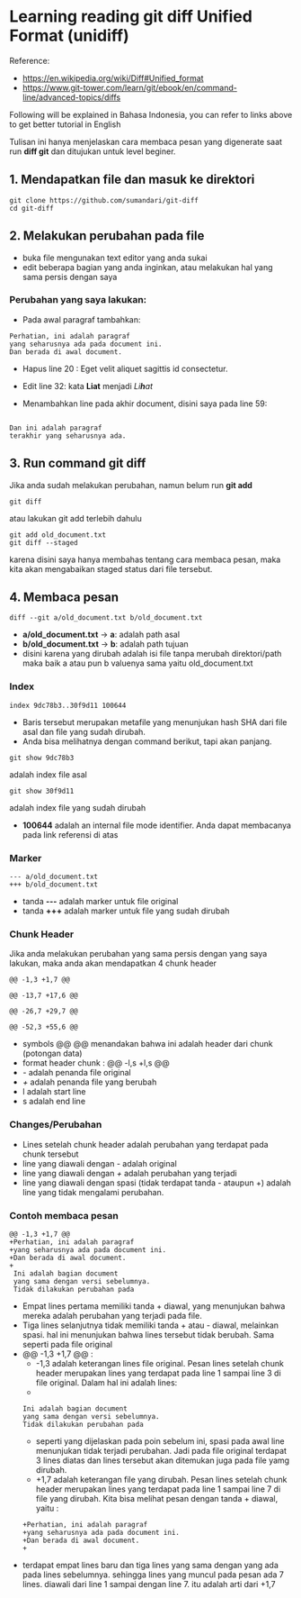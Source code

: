 # Learning reading git diff Unified Format (unidiff)

Reference: 
- https://en.wikipedia.org/wiki/Diff#Unified_format
- https://www.git-tower.com/learn/git/ebook/en/command-line/advanced-topics/diffs

Following will be explained in Bahasa Indonesia, you can refer to links above to get better tutorial in English

Tulisan ini hanya menjelaskan cara membaca pesan yang digenerate saat run **diff git** dan ditujukan untuk level beginer.

## 1. Mendapatkan file dan masuk ke direktori
```
git clone https://github.com/sumandari/git-diff
cd git-diff
```
## 2. Melakukan perubahan pada file
- buka file mengunakan text editor yang anda sukai
- edit beberapa bagian yang anda inginkan, atau melakukan hal yang sama persis dengan saya
### Perubahan yang saya lakukan:
- Pada awal paragraf tambahkan:
```
Perhatian, ini adalah paragraf
yang seharusnya ada pada document ini.
Dan berada di awal document.
```

- Hapus line 20 : Eget velit aliquet sagittis id consectetur.

- Edit line 32: kata **Liat** menjadi _Li**h**at_

- Menambahkan line pada akhir document, disini saya pada line 59:
```

Dan ini adalah paragraf
terakhir yang seharusnya ada.
```

## 3. Run command git diff
Jika anda sudah melakukan perubahan, namun belum run **git add**
```
git diff
```
atau lakukan git add terlebih dahulu
```
git add old_document.txt
git diff --staged
```
karena disini saya hanya membahas tentang cara membaca pesan, maka kita akan mengabaikan staged status dari file tersebut.


## 4. Membaca pesan
```
diff --git a/old_document.txt b/old_document.txt
```
- **a/old_document.txt** -> **a**: adalah path asal
- **b/old_document.txt** -> **b**: adalah path tujuan
- disini karena yang dirubah adalah isi file tanpa merubah direktori/path maka baik a atau pun b valuenya sama yaitu old_document.txt

### Index
```
index 9dc78b3..30f9d11 100644
```
- Baris tersebut merupakan metafile yang menunjukan hash SHA dari file asal dan file yang sudah dirubah.
- Anda bisa melihatnya dengan command berikut, tapi akan panjang.
```
git show 9dc78b3
```
adalah index file asal
```
git show 30f9d11
```
adalah index file yang sudah dirubah
- **100644** adalah an internal file mode identifier. Anda dapat membacanya pada link referensi di atas

### Marker
```
--- a/old_document.txt
+++ b/old_document.txt
```
- tanda **---** adalah marker untuk file original
- tanda **+++** adalah marker untuk file yang sudah dirubah

### Chunk Header
Jika anda melakukan perubahan yang sama persis dengan yang saya lakukan, maka anda akan mendapatkan 4 chunk header
```
@@ -1,3 +1,7 @@
```
```
@@ -13,7 +17,6 @@
```
```
@@ -26,7 +29,7 @@
```
```
@@ -52,3 +55,6 @@
```
- symbols @@ @@ menandakan bahwa ini adalah header dari chunk (potongan data)
- format header chunk : @@ -l,s +l,s @@
- *-* adalah penanda file original
- *+* adalah penanda file yang berubah
- l adalah start line
- s adalah end line

### Changes/Perubahan
- Lines setelah chunk header adalah perubahan yang terdapat pada chunk tersebut
- line yang diawali dengan *-* adalah original
- line yang diawali dengan *+* adalah perubahan yang terjadi
- line yang diawali dengan spasi (tidak terdapat tanda - ataupun +) adalah line yang tidak mengalami perubahan.

### Contoh membaca pesan
```
@@ -1,3 +1,7 @@
+Perhatian, ini adalah paragraf
+yang seharusnya ada pada document ini.
+Dan berada di awal document.
+
 Ini adalah bagian document
 yang sama dengan versi sebelumnya.
 Tidak dilakukan perubahan pada
```
- Empat lines pertama memiliki tanda + diawal, yang menunjukan bahwa mereka adalah perubahan yang terjadi pada file.
- Tiga lines selanjutnya tidak memiliki tanda + atau - diawal, melainkan spasi. hal ini menunjukan bahwa lines tersebut tidak berubah. Sama seperti pada file original
- @@ -1,3 +1,7 @@ : 
  - -1,3 adalah keterangan lines file original. Pesan lines setelah chunk header merupakan lines yang terdapat pada line 1 sampai line 3 di file original. Dalam hal ini adalah lines:
  - 
  ```
  Ini adalah bagian document
  yang sama dengan versi sebelumnya.
  Tidak dilakukan perubahan pada
  ```
  - seperti yang dijelaskan pada poin sebelum ini, spasi pada awal line menunjukan tidak terjadi perubahan. Jadi pada file original terdapat 3 lines diatas dan lines tersebut akan ditemukan juga pada file yamg dirubah.
  - +1,7 adalah keterangan file yang dirubah. Pesan lines setelah chunk header merupakan lines yang terdapat pada line 1 sampai line 7 di file yang dirubah. Kita bisa melihat pesan dengan tanda + diawal, yaitu :
  ```
  +Perhatian, ini adalah paragraf
  +yang seharusnya ada pada document ini.
  +Dan berada di awal document.
  +
  ```
 - terdapat empat lines baru dan tiga lines yang sama dengan yang ada pada lines sebelumnya. sehingga lines yang muncul pada pesan ada 7 lines. diawali dari line 1 sampai dengan line 7. itu adalah arti dari +1,7
